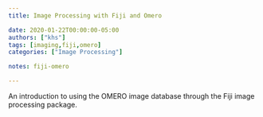 ```yaml
---
title: Image Processing with Fiji and Omero

date: 2020-01-22T00:00:00-05:00
authors: ["khs"]
tags: [imaging,fiji,omero]
categories: ["Image Processing"]

notes: fiji-omero

---
```


An introduction to using the OMERO image database through the Fiji image processing package.
